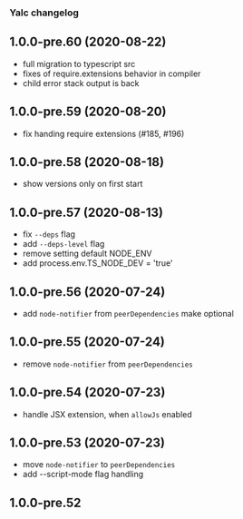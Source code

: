 ### Yalc changelog

## 1.0.0-pre.60 (2020-08-22)

- full migration to typescript src
- fixes of require.extensions behavior in compiler
- child error stack output is back

## 1.0.0-pre.59 (2020-08-20)

- fix handing require extensions (#185, #196)

## 1.0.0-pre.58 (2020-08-18)

- show versions only on first start

## 1.0.0-pre.57 (2020-08-13)

- fix `--deps` flag
- add `--deps-level` flag
- remove setting default NODE_ENV
- add process.env.TS_NODE_DEV = 'true'

## 1.0.0-pre.56 (2020-07-24)

- add `node-notifier` from `peerDependencies` make optional

## 1.0.0-pre.55 (2020-07-24)

- remove `node-notifier` from `peerDependencies`

## 1.0.0-pre.54 (2020-07-23)

- handle JSX extension, when `allowJs` enabled

## 1.0.0-pre.53 (2020-07-23)

- move `node-notifier` to `peerDependencies`
- add --script-mode flag handling

## 1.0.0-pre.52 


